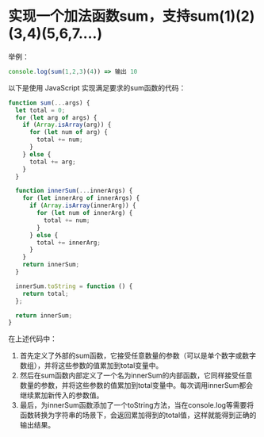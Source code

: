 # 实现一个加法函数sum，支持sum(1)(2)(3,4)(5,6,7....)

举例：

```js
console.log(sum(1,2,3)(4)) => 输出 10
```

以下是使用 JavaScript 实现满足要求的sum函数的代码：

```js
function sum(...args) {
  let total = 0;
  for (let arg of args) {
    if (Array.isArray(arg)) {
      for (let num of arg) {
        total += num;
      }
    } else {
      total += arg;
    }
  }

  function innerSum(...innerArgs) {
    for (let innerArg of innerArgs) {
      if (Array.isArray(innerArg)) {
        for (let num of innerArg) {
          total += num;
        }
      } else {
        total += innerArg;
      }
    }
    return innerSum;
  }

  innerSum.toString = function () {
    return total;
  };

  return innerSum;
}
```

在上述代码中：

1. 首先定义了外部的sum函数，它接受任意数量的参数（可以是单个数字或数字数组），并将这些参数的值累加到total变量中。
2. 然后在sum函数内部定义了一个名为innerSum的内部函数，它同样接受任意数量的参数，并将这些参数的值累加到total变量中。每次调用innerSum都会继续累加新传入的参数值。
3. 最后，为innerSum函数添加了一个toString方法，当在console.log等需要将函数转换为字符串的场景下，会返回累加得到的total值，这样就能得到正确的输出结果。



